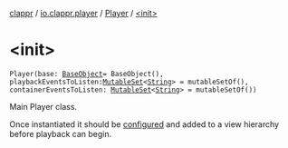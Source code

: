 [clappr](../../index.md) / [io.clappr.player](../index.md) / [Player](index.md) / [&lt;init&gt;](./-init-.md)

# &lt;init&gt;

`Player(base: `[`BaseObject`](../../io.clappr.player.base/-base-object/index.md)` = BaseObject(), playbackEventsToListen: `[`MutableSet`](https://kotlinlang.org/api/latest/jvm/stdlib/kotlin.collections/-mutable-set/index.html)`<`[`String`](https://kotlinlang.org/api/latest/jvm/stdlib/kotlin/-string/index.html)`> = mutableSetOf(), containerEventsToListen: `[`MutableSet`](https://kotlinlang.org/api/latest/jvm/stdlib/kotlin.collections/-mutable-set/index.html)`<`[`String`](https://kotlinlang.org/api/latest/jvm/stdlib/kotlin/-string/index.html)`> = mutableSetOf())`

Main Player class.

Once instantiated it should be [configured](configure.md) and added to a view hierarchy before playback can begin.

